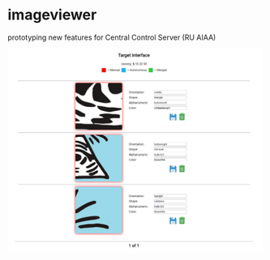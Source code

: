 # imageviewer
prototyping new features for Central Control Server (RU AIAA)

![Alt text](website.png?raw=true "Title")
